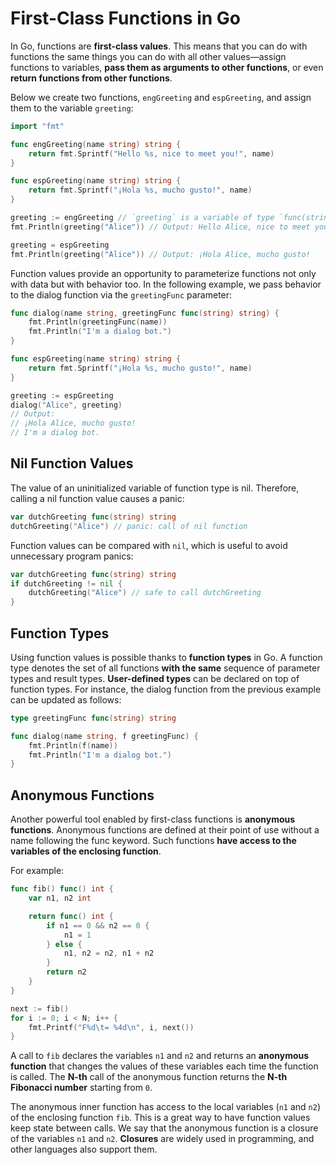 # First-Class Functions in Go

In Go, functions are **first-class values**. This means that you can do with functions the same things you can do with all other values—assign functions to variables, **pass them as arguments to other functions**, or even **return functions from other functions**.

Below we create two functions, `engGreeting` and `espGreeting`, and assign them to the variable `greeting`:

```go
import "fmt"

func engGreeting(name string) string {
    return fmt.Sprintf("Hello %s, nice to meet you!", name)
}

func espGreeting(name string) string {
    return fmt.Sprintf("¡Hola %s, mucho gusto!", name)
}

greeting := engGreeting // `greeting` is a variable of type `func(string) string`
fmt.Println(greeting("Alice")) // Output: Hello Alice, nice to meet you!

greeting = espGreeting
fmt.Println(greeting("Alice")) // Output: ¡Hola Alice, mucho gusto!
```

Function values provide an opportunity to parameterize functions not only with data but with behavior too. In the following example, we pass behavior to the dialog function via the `greetingFunc` parameter:

```go
func dialog(name string, greetingFunc func(string) string) {
    fmt.Println(greetingFunc(name))
    fmt.Println("I'm a dialog bot.")
}

func espGreeting(name string) string {
    return fmt.Sprintf("¡Hola %s, mucho gusto!", name)
}

greeting := espGreeting
dialog("Alice", greeting)
// Output:
// ¡Hola Alice, mucho gusto!
// I'm a dialog bot.
```

## Nil Function Values
The value of an uninitialized variable of function type is nil. Therefore, calling a nil function value causes a panic:

```go
var dutchGreeting func(string) string
dutchGreeting("Alice") // panic: call of nil function
```

Function values can be compared with `nil`, which is useful to avoid unnecessary program panics:

```go
var dutchGreeting func(string) string
if dutchGreeting != nil {
    dutchGreeting("Alice") // safe to call dutchGreeting
}
```

## Function Types
Using function values is possible thanks to **function types** in Go. A function type denotes the set of all functions **with the same** sequence of parameter types and result types. **User-defined types** can be declared on top of function types. For instance, the dialog function from the previous example can be updated as follows:

```go
type greetingFunc func(string) string

func dialog(name string, f greetingFunc) {
    fmt.Println(f(name))
    fmt.Println("I'm a dialog bot.")
}
```

## Anonymous Functions
Another powerful tool enabled by first-class functions is **anonymous functions**. Anonymous functions are defined at their point of use without a name following the func keyword. Such functions **have access to the variables of the enclosing function**.

For example:

```go
func fib() func() int {
    var n1, n2 int

    return func() int {
        if n1 == 0 && n2 == 0 {
            n1 = 1
        } else {
            n1, n2 = n2, n1 + n2
        }
        return n2
    }
}

next := fib()
for i := 0; i < N; i++ {
    fmt.Printf("F%d\t= %4d\n", i, next())
}
```

A call to `fib` declares the variables `n1` and `n2` and returns an **anonymous function** that changes the values of these variables each time the function is called. The **N-th** call of the anonymous function returns the **N-th Fibonacci number** starting from `0`.

The anonymous inner function has access to the local variables (`n1` and `n2`) of the enclosing function `fib`. This is a great way to have function values keep state between calls. We say that the anonymous function is a closure of the variables `n1` and `n2`. **Closures** are widely used in programming, and other languages also support them.
